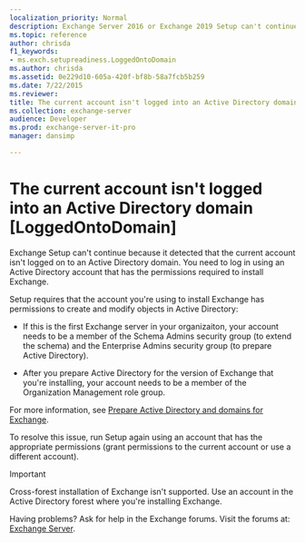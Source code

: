 ```yaml
---
localization_priority: Normal
description: Exchange Server 2016 or Exchange 2019 Setup can't continue because your account isn't logged on to Active Directory.
ms.topic: reference
author: chrisda
f1_keywords:
- ms.exch.setupreadiness.LoggedOntoDomain
ms.author: chrisda
ms.assetid: 0e229d10-605a-420f-bf8b-58a7fcb5b259
ms.date: 7/22/2015
ms.reviewer: 
title: The current account isn't logged into an Active Directory domain [LoggedOntoDomain]
ms.collection: exchange-server
audience: Developer
ms.prod: exchange-server-it-pro
manager: dansimp

---
```


# The current account isn't logged into an Active Directory domain [LoggedOntoDomain]

Exchange Setup can't continue because it detected that the current account isn't logged on to an Active Directory domain. You need to log in using an Active Directory account that has the permissions required to install Exchange.

Setup requires that the account you're using to install Exchange has permissions to create and modify objects in Active Directory:

- If this is the first Exchange server in your organizaiton, your account needs to be a member of the Schema Admins security group (to extend the schema) and the Enterprise Admins security group (to prepare Active Directory).

- After you prepare Active Directory for the version of Exchange that you're installing, your account needs to be a member of the Organization Management role group.

For more information, see [Prepare Active Directory and domains for Exchange](../prepare-ad-and-domains.md).

To resolve this issue, run Setup again using an account that has the appropriate permissions (grant permissions to the current account or use a different account).

> [!IMPORTANT]
> Cross-forest installation of Exchange isn't supported. Use an account in the Active Directory forest where you're installing Exchange.

Having problems? Ask for help in the Exchange forums. Visit the forums at: [Exchange Server](https://go.microsoft.com/fwlink/p/?linkId=60612).
